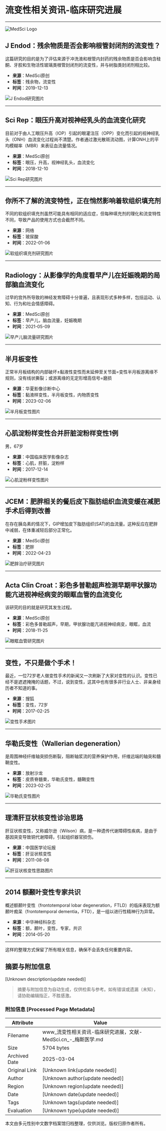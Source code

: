# 流变性相关资讯-临床研究进展

---

![MedSci Logo](https://static.medsci.cn/public-image/ms-image/416a6450-b970-11ec-a1b8-6123b3ff61ea_logo3.png)

## J Endod：残余物质是否会影响根管封闭剂的流变性？

这篇研究的目的是为了评估来源于冲洗液和根管内封药的残余物质是否会影响含硅酮、牙胶和生物活性玻璃类根管封闭剂的流变性，并与树脂类封闭剂相比较。

- **来源**：MedSci原创
- **标签**：残余物，流变性
- **时间**：2019-12-13

![J Endod研究图片](https://img.medsci.cn/webeditor/uploadfile/201912/20191213140655372.jpg?imageMogr2/format/webp)

---

## Sci Rep：眼压升高对视神经乳头的血流变化研究

目前对于由人工眼压升高（IOP）引起的眼灌注压（OPP）变化而引起的视神经乳头（ONH）血流变化过程尚不清楚。作者通过激光散斑流动图，计算ONH上的平均模糊率（MBR）来表征血流量情况。

- **来源**：MedSci原创
- **标签**：眼压，升高，视神经乳头，血流变化
- **时间**：2018-12-10

![Sci Rep研究图片](https://img.medsci.cn/webeditor/uploadfile/201812/20181210211534581.jpg?imageMogr2/format/webp)

---

## 你所不了解的流变特性，正在悄然影响着软组织填充剂

不同的软组织填充剂虽然可能具有相同的适应症，但每种填充剂的理化和流变特性不同，导致产品的使用方式也会截然不同。

- **来源**：网络
- **标签**：玻尿酸
- **时间**：2022-01-06

![软组织填充剂研究图片](https://img.medsci.cn/202216/1641435556167_5552845.jpg?imageMogr2/format/webp)

---

## Radiology：从影像学的角度看早产儿在妊娠晚期的局部脑血流变化

过早的宫外所导致的神经发育障碍十分普遍，且表现形式多种多样，包括运动、认知、行为和社会情感障碍。

- **来源**：MedSci原创
- **标签**：早产儿，脑血流量，妊娠晚期
- **时间**：2021-05-09

![早产儿脑流量研究图片](https://img.medsci.cn/article/show_article.do?id=3d2121105122)

---

## 半月板变性

正常半月板结构的内部破坏±黏液性变性而未延伸至关节面=变性半月板游离缘不规则，没有线状撕裂；或游离缘的无定形增高信号=磨损

- **来源**：华夏影像诊断中心
- **标签**：黏液样变性，半月板变性，内物质变性
- **时间**：2023-02-06

![半月板变性图片](https://img.medsci.cn/images/20230111/044351a51fc044ac9913a3259d8a73a1.jpg?imageMogr2/format/webp)

---

## 心肌淀粉样变性合并肝脏淀粉样变性1例

男，67岁

- **来源**：中国临床医学影像杂志
- **标签**：心肌，肝脏，淀粉样
- **时间**：2017-12-14

![心肌淀粉样变性图片](https://img.medsci.cn/webeditor/uploadfile/201712/20171214124236530.png?imageMogr2/format/webp)

---

## JCEM：肥胖相关的餐后皮下脂肪组织血流变缓在减肥手术后得到改善

在存在胰岛素的情况下，GIP增加皮下脂肪组织(SAT)的血流量。这种反应在肥胖中减弱，在体重减轻后部分正常化。

- **来源**：MedSci原创
- **标签**：肥胖
- **时间**：2022-04-23

![肥胖治疗研究图片](https://img.medsci.cn/Random/160513164149-03-manila-street-food-congress-exlarge-169.jpg?imageMogr2/format/webp)

---

## Acta Clin Croat：彩色多普勒超声检测早期甲状腺功能亢进视神经病变的眼眶血管的血流变化

该研究的目的就是研究其发生过程。

- **来源**：MedSci原创
- **标签**：彩色多普勒超声，早期，甲状腺功能亢进视神经病变，眼眶，血流
- **时间**：2018-11-25

![眼眶血管研究图片](https://img.medsci.cn/webeditor/uploadfile/201811/20181125231412755.jpg?imageMogr2/format/webp)

---

## 变性，不只是做个手术！

最近，一位72岁老人做变性手术的新闻又一次刷新了大家对变性的认识。变性已经不是遮遮掩掩的话题，不过，说到变性，这其中也有很多非行业人士、非亲身经历者不知道的事。

- **来源**：搜狐
- **标签**：变性，72岁
- **时间**：2017-02-25

![变性手术图片](https://img.medsci.cn/webeditor/uploadfile/201702/20170225185205761.jpg?imageMogr2/format/webp)

---

## 华勒氏变性（Wallerian degeneration）

是周围神经纤维轴突损伤断裂，阻断轴浆流的营养保护作用，纤维远端的轴突和髓鞘变性。

- **来源**：放射沙龙
- **标签**：皮质脊髓束，华勒氏变性，髓鞘变性
- **时间**：2023-02-25

![华勒氏变性图片](https://img.medsci.cn/article/show_article.do?id=683ee606468a)

---

## 理清肝豆状核变性诊治思路

肝豆状核变性，又称威尔逊（Wilson）病，是一种遗传代谢障碍性疾病，是由于基因突变导致铜代谢障碍，引起组织器官损伤。

- **来源**：中国医学论坛报
- **标签**：肝豆状核变性
- **时间**：2011-08-08

![肝豆状核变性思路图片](https://img.medsci.cn/article/show_article.do?id=957029e9e8)

---

## 2014 额颞叶变性专家共识

概述额颞叶变性（frontotemporal lobar degeneration，FTLD）的临床表现为额颞叶痴呆（frontotemporal dementia，FTD），是一组以进行性精神行为异常。

- **来源**：中华神经科杂志
- **标签**：额，颞叶，变性，专家，共识
- **时间**：2014-05-20

---

这样的整理方式保留了所有相关信息，确保不会丢失任何重要内容。
<!-- tcd_original_link https://www.medsci.cn/search;jsessionid=43E8DB848F91BAA2220CF21163650673?q=%E6%B5%81%E5%8F%98%E6%80%A7&module=&time_type=0&sort_type=1&search_type=1&page=1 -->


## 摘要与附加信息

<!-- tcd_abstract -->
[Unknown description(update needed)]
<!-- tcd_abstract_end -->

> 摘要与附加信息为自动生成，仅供检索与参考。如有错误或遗漏（未知），请协助编辑指正，不胜感激。

### 附加信息 [Processed Page Metadata]

| Attribute       | Value                                  |
|-----------------|----------------------------------------|
| Filename        | www_流变性相关资讯-临床研究进展，文献-MedSci.cn_-_梅斯医学.md                             |
| Size            | 5704 bytes                           |
| Archived Date   | 2025-03-04                             |
| Original Link   | [Unknown link(update needed)]                       |
| Author          | [Unknown author(update needed)]                               |
| Region          | [Unknown region(update needed)]                               |
| Date            | [Unknown date(update needed)]                                 |
| Tags            | [Unknown tags(update needed)]                                 |
| Evaluation            | [Unknown type(update needed)]                                 |
<!-- tcd_table_end -->

本文由多元性别中文数字档案馆归档整理，仅供浏览。版权归原作者所有。
